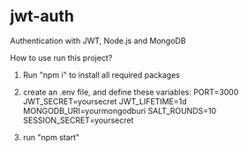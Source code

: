 # jwt-auth
Authentication with JWT, Node.js and MongoDB

How to use run this project?
1. Run "npm i" to install all required packages
2. create an .env file, and define these variables:
    PORT=3000
    JWT_SECRET=yoursecret
    JWT_LIFETIME=1d
    MONGODB_URI=yourmongodburi
    SALT_ROUNDS=10
    SESSION_SECRET=yoursecret

3. run "npm start"
